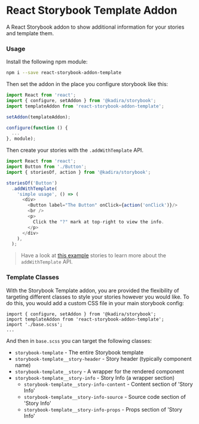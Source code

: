 # React Storybook Template Addon

A React Storybook addon to show additional information for your stories and template them.

### Usage

Install the following npm module:

```sh
npm i --save react-storybook-addon-template
```

Then set the addon in the place you configure storybook like this:

```js
import React from 'react';
import { configure, setAddon } from '@kadira/storybook';
import templateAddon from 'react-storybook-addon-template';

setAddon(templateAddon);

configure(function () {
  ...
}, module);
```

Then create your stories with the `.addWithTemplate` API.

```js
import React from 'react';
import Button from './Button';
import { storiesOf, action } from '@kadira/storybook';

storiesOf('Button')
  .addWithTemplate(
    'simple usage', () => (
      <div>
        <Button label="The Button" onClick={action('onClick')}/>
        <br />
        <p>
          Click the "?" mark at top-right to view the info.
        </p>
      </div>
    ),
  );
```

> Have a look at [this example](example/story.js) stories to learn more about the `addWithTemplate` API.

### Template Classes

With the Storybook Template addon, you are provided the flexibility of targeting different classes to style your stories however you would like. To do this, you would add a custom CSS file in your main storybook config:
```
import { configure, setAddon } from '@kadira/storybook';
import templateAddon from 'react-storybook-addon-template';
import './base.scss';
...
```

And then in `base.scss` you can target the following classes:
+ `storybook-template` - The entire Storybook template
+ `storybook-template__story-header` - Story header (typically component name)
+ `storybook-template__story` - A wrapper for the rendered component
+ `storybook-template__story-info` - Story Info (a wrapper section)
  + `storybook-template__story-info-content` - Content section of 'Story Info'
  + `storybook-template__story-info-source` - Source code section of 'Story Info'
  + `storybook-template__story-info-props` - Props section of 'Story Info'
